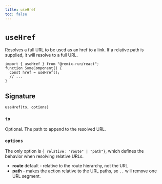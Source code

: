```yaml
---
title: useHref
toc: false
---
```


# `useHref`

Resolves a full URL to be used as an href to a link. If a relative path is supplied, it will resolve to a full URL.

```tsx
import { useHref } from "@remix-run/react";
function SomeComponent() {
  const href = useHref();
  // ...
}
```

## Signature

```
useHref(to, options)
```

### `to`

Optional. The path to append to the resolved URL.

### `options`

The only option is `{ relative: "route" | "path"}`, which defines the behavior when resolving relative URLs.

- **route** default - relative to the route hierarchy, not the URL
- **path** - makes the action relative to the URL paths, so `..` will remove one URL segment.
